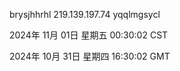 brysjhhrhl 219.139.197.74 yqqlmgsycl

2024年 11月 01日 星期五 00:30:02 CST

2024年 10月 31日 星期四 16:30:02 GMT
